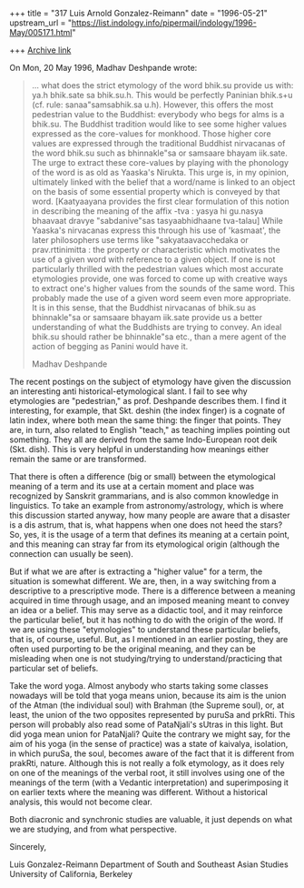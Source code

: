 +++
title = "317 Luis Arnold Gonzalez-Reimann"
date = "1996-05-21"
upstream_url = "https://list.indology.info/pipermail/indology/1996-May/005171.html"

+++
[Archive link](https://list.indology.info/pipermail/indology/1996-May/005171.html)



On Mon, 20 May 1996, Madhav Deshpande wrote:

> 	... what does the strict etymology of the word bhik.su
> provide us with:  ya.h bhik.sate sa bhik.su.h.  This would be perfectly
> Paninian bhik.s+u (cf. rule: sanaa"samsabhik.sa u.h).  However, this
> offers the most pedestrian value to the Buddhist: everybody who begs for
> alms is a bhik.su.  The Buddhist tradition would like to see some higher
> values expressed as the core-values for monkhood.  Those higher core
> values are expressed through the traditional Buddhist nirvacanas of the
> word bhik.su such as bhinnakle"sa or samsaare bhayam iik.sate.  The urge
> to extract these core-values by playing with the phonology of the word is
> as old as Yaaska's Nirukta.  This urge is, in my opinion, ultimately
> linked with the belief that a word/name is linked to an object on the
> basis of some essential property which is conveyed by that word. 
> [Kaatyaayana provides the first clear formulation of this notion in
> describing the meaning of the affix -tva : yasya hi gu.nasya bhaavaat
> dravye "sabdanive"sas tasyaabhidhaane tva-talau] While Yaaska's nirvacanas
> express this through his use of 'kasmaat', the later philosophers use
> terms like "sakyataavacchedaka or prav.rttinimitta :  the property or
> characteristic which motivates the use of a given word with reference to a
> given object.  If one is not particularly thrilled with the pedestrian
> values which most accurate etymologies provide, one was forced to come up
> with creative ways to extract one's higher values from the sounds of the
> same word.  This probably made the use of a given word seem even more
> appropriate.  It is in this sense, that the Buddhist nirvacanas of bhik.su
> as bhinnakle"sa or samsaare bhayam iik.sate provide us a better
> understanding of what the Buddhists are trying to convey.  An ideal
> bhik.su should rather be bhinnakle"sa etc., than a mere agent of
> the action of begging as Panini would have it.
> 	
> 
> 	Madhav Deshpande 


The recent postings on the subject of etymology have given the discussion 
an interesting anti historical-etymological slant.  I fail to see why 
etymologies are "pedestrian," as prof. Deshpande describes them.  I find 
it interesting, for example, that Skt. deshin (the index finger) is a 
cognate of latin index, where both mean the same thing: the finger that 
points.  They are, in turn, also related to English "teach," as teaching 
implies pointing out something.  They all are derived from the same 
Indo-European root deik (Skt. dish).  This is very helpful in 
understanding how meanings either remain the same or are transformed.

That there is often a difference (big or small) between the etymological 
meaning of a term and its use at a certain moment and place was 
recognized by Sanskrit grammarians, and is also common knowledge in 
linguistics.  To take an example from astronomy/astrology, which is where 
this 
discussion started anyway, how many people are aware that a disaster is a 
dis astrum, that is, what happens when one does not heed the stars?  So, 
yes, it is the usage of a term that defines its meaning at a certain 
point, and this meaning can stray far from its etymological origin 
(although the connection can usually be seen).

But if what we are after is extracting a "higher value" for a term, the 
situation is somewhat different. We are, then, in a way switching from a 
descriptive to a prescriptive mode. There is a difference between a 
meaning acquired in time through usage, and an imposed meaning meant to 
convey an idea or a belief.  This may serve as a didactic tool, and it 
may reinforce the particular belief, but it has nothing to do with the 
origin of the word.  If we are using these "etymologies" to understand 
these particular beliefs, that is, of course, useful.  But, as I 
mentioned in an earlier posting, they are often used purporting to be the 
original meaning, and they can be misleading when one is not 
studying/trying to understand/practicing that particular set of beliefs.

Take the word yoga.  Almost anybody who starts taking some classes 
nowadays will be told that yoga means union, because its aim is the union 
of the Atman (the individual soul) with Brahman (the Supreme soul), or, 
at least, the union of the two opposites represented by puruSa and prkRti.
This person will probably also read some of PataNjali's sUtras in this light.
But did yoga mean union for PataNjali? Quite the contrary we might say, 
for the aim of his yoga (in the sense of practice) was a state of 
kaivalya, isolation, in which puruSa, the soul, becomes aware of the fact 
that it is different from prakRti, nature. 
Although this is not really a folk etymology, as it does rely on one of 
the meanings of the verbal root, it still involves using one of the 
meanings of the term (with a Vedantic interpretation) and superimposing 
it on earlier texts where the 
meaning was different.  Without a historical analysis, this would not 
become clear.

Both diacronic and synchronic studies are valuable, it just depends on 
what we are studying, and from what perspective.

Sincerely,


Luis Gonzalez-Reimann
Department of South and Southeast Asian Studies
University of California, Berkeley




